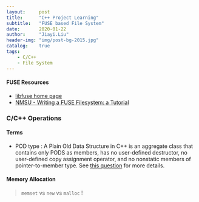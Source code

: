 ```yaml
---
layout:     post
title:      "C++ Project Learning"
subtitle:   "FUSE based File System"
date:       2020-01-22
author:     "Jiayi.Liu"
header-img: "img/post-bg-2015.jpg"
catalog: 	true
tags:
    - C/C++
    - File System
---
```


#### FUSE Resources

- [libfuse home page](https://libfuse.github.io/)
- [NMSU - Writing a FUSE Filesystem: a Tutorial](https://www.cs.nmsu.edu/~pfeiffer/fuse-tutorial/)

### C/C++ Operations

#### Terms

- POD type : A Plain Old Data Structure in C++ is an aggregate class that contains only PODS as members, has no user-defined destructor, no user-defined copy assignment operator, and no nonstatic members of pointer-to-member type. See [this question](https://stackoverflow.com/questions/146452/what-are-pod-types-in-c) for more details.

#### Memory Allocation

> `memset` vs `new` vs `malloc` !

&nbsp;&nbsp;&nbsp;&nbsp;